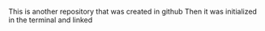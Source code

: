 This is another repository that was created in github
Then it was initialized in the terminal and linked
